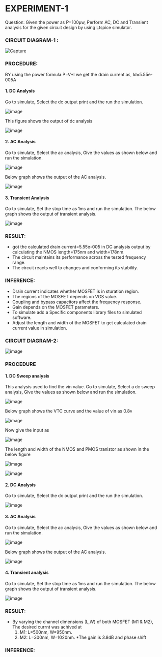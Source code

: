 # EXPERIMENT-1
Question: Given the power as P=100µw, Perform AC, DC and Transient analysis for the given circuit design by using Ltspice simulator.

### CIRCUIT DIAGRAM-1 :

![Capture](https://github.com/user-attachments/assets/502293a1-3c00-4db0-84ed-ca37947585df)

### PROCEDURE:
BY using the power formula P=V*I 
we get the drain current as,
Id=5.55e-005A
#### 1. DC Analysis
Go to simulate, Select the dc output print and the run the simulation.

![image](https://github.com/user-attachments/assets/ef924102-e523-4182-a514-e4dd73970e36)

This figure shows the output of dc analysis
 
  ![image](https://github.com/user-attachments/assets/11e5cc97-94ec-408a-bf4c-c5c8ad44dd46)


#### 2. AC Analysis
Go to simulate, Select the ac analysis, Give the values as shown below and run the simulation.

![image](https://github.com/user-attachments/assets/a0f7da9d-3529-4060-b0c1-7669947a6c04)

Below graph shows the output of the AC analysis.

![image](https://github.com/user-attachments/assets/b547e04e-196e-47fd-8797-e1cc9ba7eb9c)

#### 3. Transient Analysis
Go to simulate, Set the stop time as 1ms and run the simulation.
The below graph shows the output of transient analysis.

![image](https://github.com/user-attachments/assets/eee3db42-638e-430f-9aaf-1dd7c4141f70)

### RESULT:
* got the calculated drain current=5.55e-005 in DC analysis output by calculating the NMOS length=175nm and width=178nm.
* The circuit maintains its performance across the tested frequency range.
* The circuit reacts well to changes and conforming its stability.

### INFERENCE:
* Drain current indicates whether MOSFET is in sturation region.
* The regions of the MOSFET depends on VGS value.
* Coupling and bypass capacitors affect the frequency response.
* Gain depends on the MOSFET parameters.
* To simulate add a Specific components library files to simulated software.
* Adjust the length and width of the MOSFET to get calculated drain current value in simulation.

### CIRCUIT DIAGRAM-2:

![image](https://github.com/user-attachments/assets/aa571835-21ea-4ca5-942e-f7bcbca4cc25)

### PROCEDURE
#### 1. DC Sweep analysis
This analysis used to find the vin value.
Go to simulate, Select a dc sweep analysis, Give the values as shown below and run the simulation.

![image](https://github.com/user-attachments/assets/33d5b92c-a501-43eb-a134-30cc05e216e1)

Below graph shows the VTC curve and the value of vin as 0.8v

![image](https://github.com/user-attachments/assets/c9c9e3d4-0a57-4356-b84d-8a821b9c8448)

Now give the input as 

![image](https://github.com/user-attachments/assets/bb1c591b-4d3a-4344-b2f2-80372af8567a)

The length and width of the NMOS and PMOS tranistor as shown in the below figure

![image](https://github.com/user-attachments/assets/283c39f0-5eea-4292-a833-91b5da308a6b)

![image](https://github.com/user-attachments/assets/3641668c-d141-48e5-b0e2-aac11a9b014c)

#### 2. DC Analysis
Go to simulate, Select the dc output print and the run the simulation.

![image](https://github.com/user-attachments/assets/daef7b7e-e64c-4510-8f23-e55121daa510)

#### 3. AC Analysis
Go to simulate, Select the ac analysis, Give the values as shown below and run the simulation.

![image](https://github.com/user-attachments/assets/6d629781-a005-40d2-87f3-e2b178e2ad4c)

Below graph shows the output of the AC analysis.

![image](https://github.com/user-attachments/assets/cbcdaa25-38e7-4266-8034-4108e9402a90)

#### 4. Transient analysis
Go to simulate, Set the stop time as 1ms and run the simulation.
The below graph shows the output of transient analysis.

![image](https://github.com/user-attachments/assets/c0f8f7c7-ed03-4867-8433-047d7c474862)

### RESULT:
* By varying the channel dimensions (L,W) of both MOSFET (M1 & M2), The desired currnt was achived at
   1. M1: L=500nm, W=950nm.
   2. M2: L=300nm, W=1020nm.
*The gain is 3.8dB and phase shift   
### INFERENCE:


